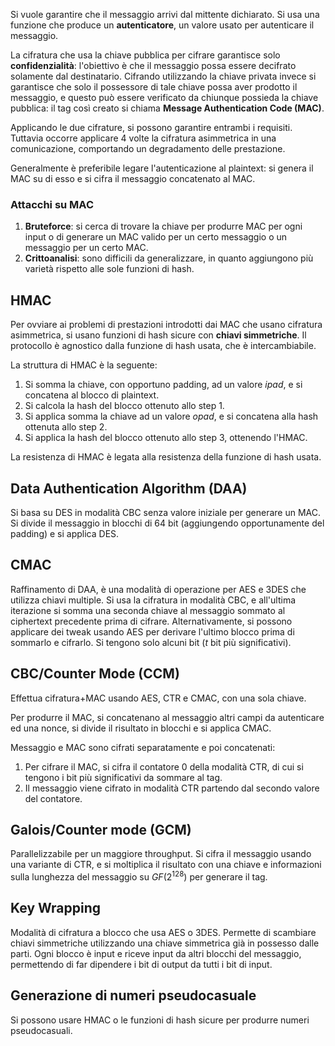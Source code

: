 Si vuole garantire che il messaggio arrivi dal mittente dichiarato. Si usa una funzione che produce un **autenticatore**, un valore usato per autenticare il messaggio.

La cifratura che usa la chiave pubblica per cifrare garantisce solo **confidenzialità**: l'obiettivo è che il messaggio possa essere decifrato solamente dal destinatario.
Cifrando utilizzando la chiave privata invece si garantisce che solo il possessore di tale chiave possa aver prodotto il messaggio, e questo può essere verificato da chiunque possieda la chiave pubblica: il tag così creato si chiama **Message Authentication Code (MAC)**.

Applicando le due cifrature, si possono garantire entrambi i requisiti. Tuttavia occorre applicare 4 volte la cifratura asimmetrica in una comunicazione, comportando un degradamento delle prestazione.

Generalmente è preferibile legare l'autenticazione al plaintext: si genera il MAC su di esso e si cifra il messaggio concatenato al MAC.

### Attacchi su MAC

1. **Bruteforce**: si cerca di trovare la chiave per produrre MAC per ogni input o di generare un MAC valido per un certo messaggio o un messaggio per un certo MAC.
2. **Crittoanalisi**: sono difficili da generalizzare, in quanto aggiungono più varietà rispetto alle sole funzioni di hash.

## HMAC

Per ovviare ai problemi di prestazioni introdotti dai MAC che usano cifratura asimmetrica, si usano funzioni di hash sicure con **chiavi simmetriche**. Il protocollo è agnostico dalla funzione di hash usata, che è intercambiabile.

La struttura di HMAC è la seguente:
1. Si somma la chiave, con opportuno padding, ad un valore *ipad*, e si concatena al blocco di plaintext.
2. Si calcola la hash del blocco ottenuto allo step 1.
3. Si applica somma la chiave ad un valore *opad*, e si concatena alla hash ottenuta allo step 2.
4. Si applica la hash del blocco ottenuto allo step 3, ottenendo l'HMAC.

La resistenza di HMAC è legata alla resistenza della funzione di hash usata.

## Data Authentication Algorithm (DAA)

Si basa su DES in modalità CBC senza valore iniziale per generare un MAC. 
Si divide il messaggio in blocchi di 64 bit (aggiungendo opportunamente del padding) e si applica DES.

## CMAC

Raffinamento di DAA, è una modalità di operazione per AES e 3DES che utilizza chiavi multiple.
Si usa la cifratura in modalità CBC, e all'ultima iterazione si somma una seconda chiave al messaggio sommato al ciphertext precedente prima di cifrare. Alternativamente, si possono applicare dei tweak usando AES per derivare l'ultimo blocco prima di sommarlo e cifrarlo.
Si tengono solo alcuni bit ($t$ bit più significativi).

## CBC/Counter Mode (CCM)

Effettua cifratura+MAC usando AES, CTR e CMAC, con una sola chiave.

Per produrre il MAC, si concatenano al messaggio altri campi da autenticare ed una nonce, si divide il risultato in blocchi e si applica CMAC.

Messaggio e MAC sono cifrati separatamente e poi concatenati:
1. Per cifrare il MAC, si cifra il contatore $0$ della modalità CTR, di cui si tengono i bit più significativi da sommare al tag.
2. Il messaggio viene cifrato in modalità CTR partendo dal secondo valore del contatore.

## Galois/Counter mode (GCM)

Parallelizzabile per un maggiore throughput.
Si cifra il messaggio usando una variante di CTR, e si moltiplica il risultato con una chiave e informazioni sulla lunghezza del messaggio su $GF(2^{128})$ per generare il tag.

## Key Wrapping

Modalità di cifratura a blocco che usa AES o 3DES.
Permette di scambiare chiavi simmetriche utilizzando una chiave simmetrica già in possesso dalle parti. Ogni blocco è input e riceve input da altri blocchi del messaggio, permettendo di far dipendere i bit di output da tutti i bit di input.

## Generazione di numeri pseudocasuale

Si possono usare HMAC o le funzioni di hash sicure per produrre numeri pseudocasuali.